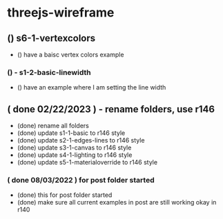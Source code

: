 # threejs-wireframe

## () s6-1-vertexcolors
* () have a baisc vertex colors example

### () - s1-2-basic-linewidth
* () have an example where I am setting the line width

## ( done 02/22/2023 ) - rename folders, use r146
* (done) rename all folders
* (done) update s1-1-basic to r146 style
* (done) update s2-1-edges-lines to r146 style
* (done) update s3-1-canvas to r146 style
* (done) update s4-1-lighting to r146 style
* (done) update s5-1-materialoverride to r146 style

### ( done 08/03/2022 ) for post folder started
* (done) this for post folder started
* (done) make sure all current examples in post are still working okay in r140

